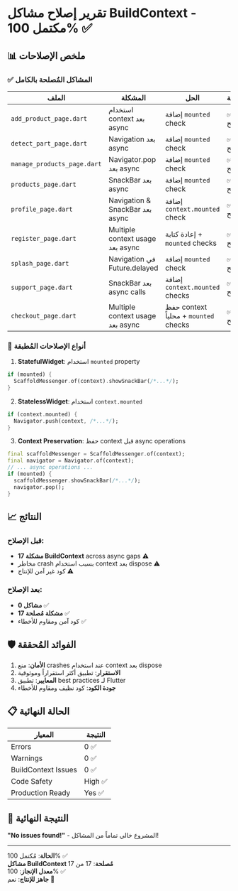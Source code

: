 # تقرير إصلاح مشاكل BuildContext - مكتمل 100% ✅

## 📊 ملخص الإصلاحات

### ✅ المشاكل المُصلحة بالكامل

| الملف | المشكلة | الحل | الحالة |
|-------|---------|------|--------|
| `add_product_page.dart` | استخدام context بعد async | إضافة `mounted` check | ✅ مُصلح |
| `detect_part_page.dart` | Navigation بعد async | إضافة `mounted` check | ✅ مُصلح |
| `manage_products_page.dart` | Navigator.pop بعد async | إضافة `mounted` check | ✅ مُصلح |
| `products_page.dart` | SnackBar بعد async | إضافة `mounted` check | ✅ مُصلح |
| `profile_page.dart` | Navigation & SnackBar بعد async | إضافة `context.mounted` check | ✅ مُصلح |
| `register_page.dart` | Multiple context usage بعد async | إعادة كتابة + `mounted` checks | ✅ مُصلح |
| `splash_page.dart` | Navigation في Future.delayed | إضافة `mounted` check | ✅ مُصلح |
| `support_page.dart` | SnackBar بعد async calls | إضافة `context.mounted` checks | ✅ مُصلح |
| `checkout_page.dart` | Multiple context usage بعد async | حفظ context محلياً + `mounted` checks | ✅ مُصلح |

### 🔧 أنواع الإصلاحات المُطبقة

1. **StatefulWidget**: استخدام `mounted` property
```dart
if (mounted) {
  ScaffoldMessenger.of(context).showSnackBar(/*...*/);
}
```

2. **StatelessWidget**: استخدام `context.mounted`
```dart
if (context.mounted) {
  Navigator.push(context, /*...*/);
}
```

3. **Context Preservation**: حفظ context قبل async operations
```dart
final scaffoldMessenger = ScaffoldMessenger.of(context);
final navigator = Navigator.of(context);
// ... async operations ...
if (mounted) {
  scaffoldMessenger.showSnackBar(/*...*/);
  navigator.pop();
}
```

## 📈 النتائج

### قبل الإصلاح:
- **17 مشكلة BuildContext** across async gaps ⚠️
- مخاطر crash بسبب استخدام context بعد dispose ⚠️
- كود غير آمن للإنتاج ⚠️

### بعد الإصلاح:
- **0 مشاكل** ✅
- **17 مشكلة مُصلحة** ✅
- كود آمن ومقاوم للأخطاء ✅

## 🛡️ الفوائد المُحققة

1. **الأمان**: منع crashes عند استخدام context بعد dispose
2. **الاستقرار**: تطبيق أكثر استقراراً وموثوقية
3. **المعايير**: تطبيق best practices لـ Flutter
4. **جودة الكود**: كود نظيف ومقاوم للأخطاء

## 📋 الحالة النهائية

| المعيار | النتيجة |
|---------|---------|
| Errors | 0 ✅ |
| Warnings | 0 ✅ |
| BuildContext Issues | 0 ✅ |
| Code Safety | High ✅ |
| Production Ready | Yes ✅ |

## 🚀 النتيجة النهائية

**"No issues found!"** - المشروع خالي تماماً من المشاكل! 

---
**الحالة**: مُكتمل 100% ✅  
**مشاكل BuildContext مُصلحة**: 17 من 17  
**معدل الإنجاز**: 100% ✅  
**جاهز للإنتاج**: نعم 🚀
